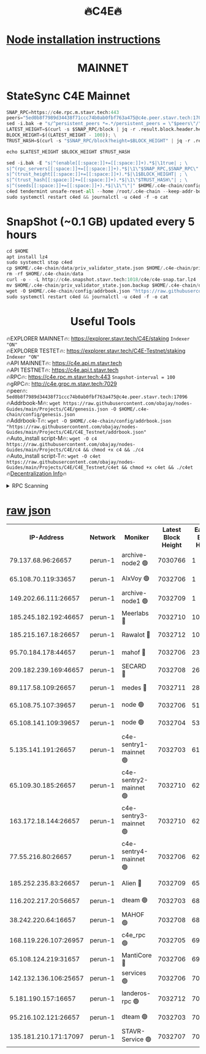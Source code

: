 <h1 align="center"> 🔥C4E🔥</h1>

[Node installation instructions](https://github.com/obajay/nodes-Guides/tree/main/Projects/C4E)
=

<h1 align="center"> MAINNET</h1>

# StateSync C4E Mainnet
```python
SNAP_RPC=https://c4e.rpc.m.stavr.tech:443
peers="5ed0b8f7989d34438f71ccc74b0ab0fbf763a475@c4e.peer.stavr.tech:17096"
sed -i.bak -e "s/^persistent_peers *=.*/persistent_peers = \"$peers\"/" $HOME/.c4e-chain/config/config.toml
LATEST_HEIGHT=$(curl -s $SNAP_RPC/block | jq -r .result.block.header.height); \
BLOCK_HEIGHT=$((LATEST_HEIGHT - 100)); \
TRUST_HASH=$(curl -s "$SNAP_RPC/block?height=$BLOCK_HEIGHT" | jq -r .result.block_id.hash)

echo $LATEST_HEIGHT $BLOCK_HEIGHT $TRUST_HASH

sed -i.bak -E "s|^(enable[[:space:]]+=[[:space:]]+).*$|\1true| ; \
s|^(rpc_servers[[:space:]]+=[[:space:]]+).*$|\1\"$SNAP_RPC,$SNAP_RPC\"| ; \
s|^(trust_height[[:space:]]+=[[:space:]]+).*$|\1$BLOCK_HEIGHT| ; \
s|^(trust_hash[[:space:]]+=[[:space:]]+).*$|\1\"$TRUST_HASH\"| ; \
s|^(seeds[[:space:]]+=[[:space:]]+).*$|\1\"\"|" $HOME/.c4e-chain/config/config.toml
c4ed tendermint unsafe-reset-all --home /root/.c4e-chain --keep-addr-book
sudo systemctl restart c4ed && journalctl -u c4ed -f -o cat
```
# SnapShot (~0.1 GB) updated every 5 hours
```python
cd $HOME
apt install lz4
sudo systemctl stop c4ed
cp $HOME/.c4e-chain/data/priv_validator_state.json $HOME/.c4e-chain/priv_validator_state.json.backup
rm -rf $HOME/.c4e-chain/data
curl -o - -L http://c4e.snapshot.stavr.tech:1018/c4e/c4e-snap.tar.lz4 | lz4 -c -d - | tar -x -C $HOME/.c4e-chain --strip-components 2
mv $HOME/.c4e-chain/priv_validator_state.json.backup $HOME/.c4e-chain/data/priv_validator_state.json
wget -O $HOME/.c4e-chain/config/addrbook.json "https://raw.githubusercontent.com/obajay/nodes-Guides/main/Projects/C4E/addrbook.json"
sudo systemctl restart c4ed && journalctl -u c4ed -f -o cat
```
 <h1 align="center"> Useful Tools</h1>

🔥EXPLORER MAINNET🔥:  https://explorer.stavr.tech/C4E/staking            `Indexer "ON"` \
🔥EXPLORER TESTET🔥:   https://explorer.stavr.tech/C4E-Testnet/staking     `Indexer "ON"` \
🔥API MAINNET🔥:       https://c4e.api.m.stavr.tech \
🔥API TESTNET🔥:       https://c4e.api.t.stavr.tech \
🔥RPC🔥:               https://c4e.rpc.m.stavr.tech:443                  `Snapshot-interval = 100` \
🔥gRPC🔥:              http://c4e.grpc.m.stavr.tech:7029 \
🔥peer🔥:              `5ed0b8f7989d34438f71ccc74b0ab0fbf763a475@c4e.peer.stavr.tech:17096` \
🔥Addrbook-M🔥:    ```wget https://raw.githubusercontent.com/obajay/nodes-Guides/main/Projects/C4E/genesis.json -O $HOME/.c4e-chain/config/genesis.json``` \
🔥Addrbook-T🔥:    ```wget -O $HOME/.c4e-chain/config/addrbook.json "https://raw.githubusercontent.com/obajay/nodes-Guides/main/Projects/C4E/C4E_Testnet/addrbook.json"``` \
🔥Auto_install script-M🔥: ```wget -O c4 https://raw.githubusercontent.com/obajay/nodes-Guides/main/Projects/C4E/c4 && chmod +x c4 && ./c4``` \
🔥Auto_install script-T🔥: ```wget -O c4et https://raw.githubusercontent.com/obajay/nodes-Guides/main/Projects/C4E/C4E_Testnet/c4et && chmod +x c4et && ./c4et``` \
🔥[Decentralization Info](https://github.com/obajay/StateSync-snapshots/tree/main/Projects/C4E/Decentralization)🔥




<details>
<summary>RPC Scanning</summary>

<h2 align="center"> We scan nodes in real time every 4 hours. And we provide the final result of RPC endpoints.
We cannot influence the operation of these nodes in any way. </h2>


```python
If Voting Power is higher than 0 --> then the Node is a validator of the network and may be subject to attack and be a potential threat to the chain.
```
```python
We marked such validators with a red symbol
```

</details>

[raw json](https://rpc-check.c4e.stavr.tech/c4e/rpc-c4e-result.json)
=



<table><tr><th>IP-Address</th><th>Network</th><th>Moniker</th><th>Latest Block Height</th><th>Earliest Block Height</th><th>Catching Up</th><th>Tx Index</th><th>Voting Power</th><th>Scan Time</th></tr><tr><td>79.137.68.96:26657</td><td>perun-1</td><td>archive-node2 🟢</td><td>7030766</td><td>1</td><td>False</td><td>on</td><td>0</td><td>2024-02-04T19:08:43.189066925UTC</td></tr><tr><td>65.108.70.119:33657</td><td>perun-1</td><td>AlxVoy 🟢</td><td>7032706</td><td>1</td><td>False</td><td>on</td><td>0</td><td>2024-02-04T19:08:57.962318799UTC</td></tr><tr><td>149.202.66.111:26657</td><td>perun-1</td><td>archive-node1 🟢</td><td>7032709</td><td>1</td><td>False</td><td>on</td><td>0</td><td>2024-02-04T19:09:14.520667319UTC</td></tr><tr><td>185.245.182.192:46657</td><td>perun-1</td><td>Meerlabs 🔴</td><td>7032710</td><td>1051501</td><td>False</td><td>on</td><td>527310</td><td>2024-02-04T19:09:22.035671637UTC</td></tr><tr><td>185.215.167.18:26657</td><td>perun-1</td><td>Rawalot 🔴</td><td>7032712</td><td>1090501</td><td>False</td><td>on</td><td>701423</td><td>2024-02-04T19:09:34.001374366UTC</td></tr><tr><td>95.70.184.178:44657</td><td>perun-1</td><td>mahof 🔴</td><td>7032706</td><td>2342001</td><td>False</td><td>off</td><td>1865533</td><td>2024-02-04T19:08:57.218592053UTC</td></tr><tr><td>209.182.239.169:46657</td><td>perun-1</td><td>SECARD 🔴</td><td>7032708</td><td>2616101</td><td>False</td><td>off</td><td>1136703</td><td>2024-02-04T19:09:09.725402466UTC</td></tr><tr><td>89.117.58.109:26657</td><td>perun-1</td><td>medes 🔴</td><td>7032711</td><td>2826001</td><td>False</td><td>off</td><td>1484927</td><td>2024-02-04T19:09:29.152852493UTC</td></tr><tr><td>65.108.75.107:39657</td><td>perun-1</td><td>node 🟢</td><td>7032706</td><td>5198801</td><td>False</td><td>on</td><td>0</td><td>2024-02-04T19:09:00.797290902UTC</td></tr><tr><td>65.108.141.109:39657</td><td>perun-1</td><td>node 🟢</td><td>7032704</td><td>5303301</td><td>False</td><td>on</td><td>0</td><td>2024-02-04T19:08:45.682755164UTC</td></tr><tr><td>5.135.141.191:26657</td><td>perun-1</td><td>c4e-sentry1-mainnet 🟢</td><td>7032703</td><td>6198001</td><td>False</td><td>on</td><td>0</td><td>2024-02-04T19:08:42.051340455UTC</td></tr><tr><td>65.109.30.185:26657</td><td>perun-1</td><td>c4e-sentry2-mainnet 🟢</td><td>7032710</td><td>6238301</td><td>False</td><td>on</td><td>0</td><td>2024-02-04T19:09:21.633370638UTC</td></tr><tr><td>163.172.18.144:26657</td><td>perun-1</td><td>c4e-sentry3-mainnet 🟢</td><td>7032710</td><td>6239001</td><td>False</td><td>on</td><td>0</td><td>2024-02-04T19:09:22.661839245UTC</td></tr><tr><td>77.55.216.80:26657</td><td>perun-1</td><td>c4e-sentry4-mainnet 🟢</td><td>7032706</td><td>6241001</td><td>False</td><td>on</td><td>0</td><td>2024-02-04T19:08:57.584169839UTC</td></tr><tr><td>185.252.235.83:26657</td><td>perun-1</td><td>Alien 🔴</td><td>7032709</td><td>6502501</td><td>False</td><td>on</td><td>1136761</td><td>2024-02-04T19:09:14.914981709UTC</td></tr><tr><td>116.202.217.20:56657</td><td>perun-1</td><td>dteam 🟢</td><td>7032703</td><td>6800901</td><td>False</td><td>on</td><td>0</td><td>2024-02-04T19:08:42.345170966UTC</td></tr><tr><td>38.242.220.64:16657</td><td>perun-1</td><td>MAHOF 🟢</td><td>7032708</td><td>6885501</td><td>False</td><td>on</td><td>0</td><td>2024-02-04T19:09:12.096861265UTC</td></tr><tr><td>168.119.226.107:26957</td><td>perun-1</td><td>c4e_rpc 🟢</td><td>7032705</td><td>6932705</td><td>False</td><td>on</td><td>0</td><td>2024-02-04T19:08:50.112968963UTC</td></tr><tr><td>65.108.124.219:31657</td><td>perun-1</td><td>MantiCore 🔴</td><td>7032706</td><td>6932706</td><td>False</td><td>off</td><td>193356</td><td>2024-02-04T19:08:56.689605356UTC</td></tr><tr><td>142.132.136.106:25657</td><td>perun-1</td><td>services 🟢</td><td>7032706</td><td>7012001</td><td>False</td><td>on</td><td>0</td><td>2024-02-04T19:09:00.369067878UTC</td></tr><tr><td>5.181.190.157:16657</td><td>perun-1</td><td>landeros-rpc 🟢</td><td>7032712</td><td>7023001</td><td>False</td><td>on</td><td>0</td><td>2024-02-04T19:09:33.614840847UTC</td></tr><tr><td>95.216.102.121:26657</td><td>perun-1</td><td>dteam 🟢</td><td>7032703</td><td>7029001</td><td>False</td><td>on</td><td>0</td><td>2024-02-04T19:08:42.751424173UTC</td></tr><tr><td>135.181.210.171:17097</td><td>perun-1</td><td>STAVR-Service 🟢</td><td>7032707</td><td>7032001</td><td>False</td><td>on</td><td>0</td><td>2024-02-04T19:09:01.169416128UTC</td></tr></table>
